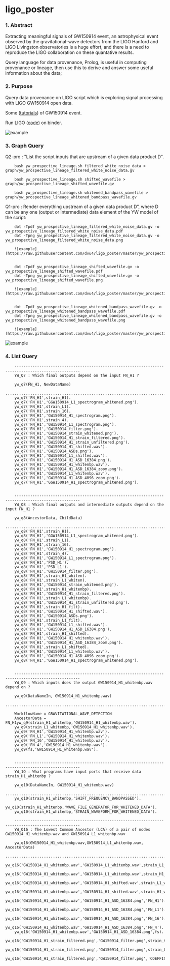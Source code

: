 # ligo_poster


### 1. Abstract
Extracting meaningful signals of GW150914 event, an astrophysical event observed by the gravitational-wave detectors from the LIGO Hanford and LIGO Livingston observatories is a huge effort, and there is a need to reproduce the LIGO collaboration on these quantative results.

Query language for data provenance, Prolog, is useful in computing provenance or lineage, then use this to derive and answer some useful information about the data;


### 2. Purpose
Query data provenance on LIGO script which is exploring signal processing with LIGO GW150914 open data.

Some ([tutorials](https://losc.ligo.org/tutorials/ "GW150914_tutorial_uri.py")) of GW150914 event.

Run LIGO ([code](https://github.com/minrk/ligo-binder "GW150914_tutorial_uri.py")) on binder.

![example](https://raw.githubusercontent.com/idaks/ligo/master/GW150914_tutorial_uri.png)






### 3. Graph Query

Q2-pro : "List the script inputs that are upstream of a given data product D".

        bash yw_prospective_lineage.sh filtered_white_noise_data > graph/yw_prospective_lineage_filtered_white_noise_data.gv
        
        bash yw_prospective_lineage.sh shifted_wavefile > graph/yw_prospective_lineage_shifted_wavefile.gv
        
        bash yw_prospective_lineage.sh whitened_bandpass_wavefile > graph/yw_prospective_lineage_whitened_bandpass_wavefile.gv
        
        
         
        
Q1-pro : Render everything upstream of a given data product D”, where D can be any one (output or intermediate) data element of the YW model of the script:


        dot -Tpdf yw_prospective_lineage_filtered_white_noise_data.gv -o yw_prospective_lineage_filtered_white_noise_data.pdf
        dot -Tpng yw_prospective_lineage_filtered_white_noise_data.gv -o yw_prospective_lineage_filtered_white_noise_data.png
        
        ![example](https://raw.githubusercontent.com/dvu4/ligo_poster/master/yw_prospective_lineage_filtered_white_noise_data.png)        
        
        
        dot -Tpdf yw_prospective_lineage_shifted_wavefile.gv -o yw_prospective_lineage_shifted_wavefile.pdf
        dot -Tpng yw_prospective_lineage_shifted_wavefile.gv -o yw_prospective_lineage_shifted_wavefile.png
        
        ![example](https://raw.githubusercontent.com/dvu4/ligo_poster/master/yw_prospective_lineage_shifted_wavefile.png)
        
        
        dot -Tpdf yw_prospective_lineage_whitened_bandpass_wavefile.gv -o yw_prospective_lineage_whitened_bandpass_wavefile.pdf
        dot -Tpng yw_prospective_lineage_whitened_bandpass_wavefile.gv -o yw_prospective_lineage_whitened_bandpass_wavefile.png
        
        ![example](https://raw.githubusercontent.com/dvu4/ligo_poster/master/yw_prospective_lineage_whitened_bandpass_wavefile.png)

![example](https://raw.githubusercontent.com/dvu4/ligo_poster/master/yw_prospective_lineage_strain_L1_filt.png)




### 4. List Query


        ---------------------------------------------------------------------------------------------------
        YW_Q7 : Which final outputs depend on the input FN_H1 ?

        yw_q7(FN_H1, NewDataName)
        ...................................................................................................
        yw_q7('FN_H1',strain_H1).
        yw_q7('FN_H1','GGW150914_L1_spectrogram_whitened.png').
        yw_q7('FN_H1',strain_L1).
        yw_q7('FN_H1',strain_16).
        yw_q7('FN_H1','GW150914_H1_spectrogram.png').
        yw_q7('FN_H1',strain_4).
        yw_q7('FN_H1','GW150914_L1_spectrogram.png').
        yw_q7('FN_H1','GW150914_filter.png').
        yw_q7('FN_H1','GW150914_strain_whitened.png').
        yw_q7('FN_H1','GW150914_H1_strain_filtered.png').
        yw_q7('FN_H1','GW150914_H1_strain_unfiltered.png').
        yw_q7('FN_H1','GW150914_H1_shifted.wav').
        yw_q7('FN_H1','GW150914_ASDs.png').
        yw_q7('FN_H1','GW150914_L1_shifted.wav').
        yw_q7('FN_H1','GW150914_H1_ASD_16384.png').
        yw_q7('FN_H1','GW150914_H1_whitenbp.wav').
        yw_q7('FN_H1','GW150914_H1_ASD_16384_zoom.png').
        yw_q7('FN_H1','GW150914_L1_whitenbp.wav').
        yw_q7('FN_H1','GW150914_H1_ASD_4096_zoom.png').
        yw_q7('FN_H1','GGW150914_H1_spectrogram_whitened.png').


        ---------------------------------------------------------------------------------------------------
        YW_Q8 : Which final outputs and intermediate outputs depend on the input FN_H1 ?

        yw_q8(AncestorData, ChildData)
        ...................................................................................................
        yw_q8('FN_H1',strain_H1).
        yw_q8('FN_H1','GGW150914_L1_spectrogram_whitened.png').
        yw_q8('FN_H1',strain_L1).
        yw_q8('FN_H1',strain_16).
        yw_q8('FN_H1','GW150914_H1_spectrogram.png').
        yw_q8('FN_H1',strain_4).
        yw_q8('FN_H1','GW150914_L1_spectrogram.png').
        yw_q8('FN_H1','PSD_H1').
        yw_q8('FN_H1','PSD_L1').
        yw_q8('FN_H1','GW150914_filter.png').
        yw_q8('FN_H1',strain_H1_whiten).
        yw_q8('FN_H1',strain_L1_whiten).
        yw_q8('FN_H1','GW150914_strain_whitened.png').
        yw_q8('FN_H1',strain_H1_whitenbp).
        yw_q8('FN_H1','GW150914_H1_strain_filtered.png').
        yw_q8('FN_H1',strain_L1_whitenbp).
        yw_q8('FN_H1','GW150914_H1_strain_unfiltered.png').
        yw_q8('FN_H1',strain_H1_filt).
        yw_q8('FN_H1','GW150914_H1_shifted.wav').
        yw_q8('FN_H1','GW150914_ASDs.png').
        yw_q8('FN_H1',strain_L1_filt).
        yw_q8('FN_H1','GW150914_L1_shifted.wav').
        yw_q8('FN_H1','GW150914_H1_ASD_16384.png').
        yw_q8('FN_H1',strain_H1_shifted).
        yw_q8('FN_H1','GW150914_H1_whitenbp.wav').
        yw_q8('FN_H1','GW150914_H1_ASD_16384_zoom.png').
        yw_q8('FN_H1',strain_L1_shifted).
        yw_q8('FN_H1','GW150914_L1_whitenbp.wav').
        yw_q8('FN_H1','GW150914_H1_ASD_4096_zoom.png').
        yw_q8('FN_H1','GGW150914_H1_spectrogram_whitened.png').


        ---------------------------------------------------------------------------------------------------
        YW_Q9 : Which inputs does the output GW150914_H1_whitenbp.wav depend on ?

        yw_q9(DataNameIn, GW150914_H1_whitenbp.wav)
        ...................................................................................................

        WorkflowName = GRAVITATIONAL_WAVE_DETECTION
        AncestorData = FN_H1yw_q9(strain_H1_whitenbp,'GW150914_H1_whitenbp.wav').
        yw_q9(strain_L1_whitenbp,'GW150914_H1_whitenbp.wav').
        yw_q9('FN_H1','GW150914_H1_whitenbp.wav').
        yw_q9('FN_L1','GW150914_H1_whitenbp.wav').
        yw_q9('FN_16','GW150914_H1_whitenbp.wav').
        yw_q9('FN_4','GW150914_H1_whitenbp.wav').
        yw_q9(fs,'GW150914_H1_whitenbp.wav').


        ---------------------------------------------------------------------------------------------------
        YW_1Q : What programs have input ports that receive data strain_H1_whitenbp ?

        yw_q10(DataNameIn, GW150914_H1_whitenbp.wav)
        ...................................................................................................
        yw_q10(strain_H1_whitenbp,'SHIFT_FREQUENCY_BANDPASSED').
        yw_q10(strain_H1_whitenbp,'WAVE_FILE_GENERATOR_FOR_WHITENED_DATA').
        yw_q10(strain_H1_whitenbp,'STRAIN_WAVEFORM_FOR_WHITENED_DATA').

        ---------------------------------------------------------------------------------------------------
        YW_Q16 : The Lowest Common Ancestor (LCA) of a pair of nodes GW150914_H1_whitenbp.wav and GW150914_L1_whitenbp.wav

        yw_q16(GW150914_H1_whitenbp.wav,GW150914_L1_whitenbp.wav, AncestorData) 
        ...................................................................................................
        yw_q16('GW150914_H1_whitenbp.wav','GW150914_L1_whitenbp.wav',strain_L1_whitenbp).
        yw_q16('GW150914_H1_whitenbp.wav','GW150914_L1_whitenbp.wav',strain_H1_whitenbp).
        yw_q16('GW150914_H1_whitenbp.wav','GW150914_H1_shifted.wav',strain_L1_whitenbp).
        yw_q16('GW150914_H1_whitenbp.wav','GW150914_H1_shifted.wav',strain_H1_whitenbp).
        yw_q16('GW150914_H1_whitenbp.wav','GW150914_H1_ASD_16384.png','FN_H1').
        yw_q16('GW150914_H1_whitenbp.wav','GW150914_H1_ASD_16384.png','FN_L1').
        yw_q16('GW150914_H1_whitenbp.wav','GW150914_H1_ASD_16384.png','FN_16').
        yw_q16('GW150914_H1_whitenbp.wav','GW150914_H1_ASD_16384.png','FN_4').
        yw_q16('GW150914_H1_whitenbp.wav','GW150914_H1_ASD_16384.png',fs).
        yw_q16('GW150914_H1_strain_filtered.png','GW150914_filter.png',strain_H1).
        yw_q16('GW150914_H1_strain_filtered.png','GW150914_filter.png',strain_L1).
        yw_q16('GW150914_H1_strain_filtered.png','GW150914_filter.png','COEFFICIENTS').
